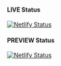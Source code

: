 #### LIVE Status
[![Netlify Status](https://api.netlify.com/api/v1/badges/7378031e-911d-4506-ad30-a2adbe36c5ea/deploy-status)](https://app.netlify.com/sites/jasonkylesmith/deploys)

#### PREVIEW Status
[![Netlify Status](https://api.netlify.com/api/v1/badges/6977ff8d-58eb-40ac-a8d2-3591d842a7c2/deploy-status)](https://app.netlify.com/sites/jasonkylesmith-preview/deploys)
